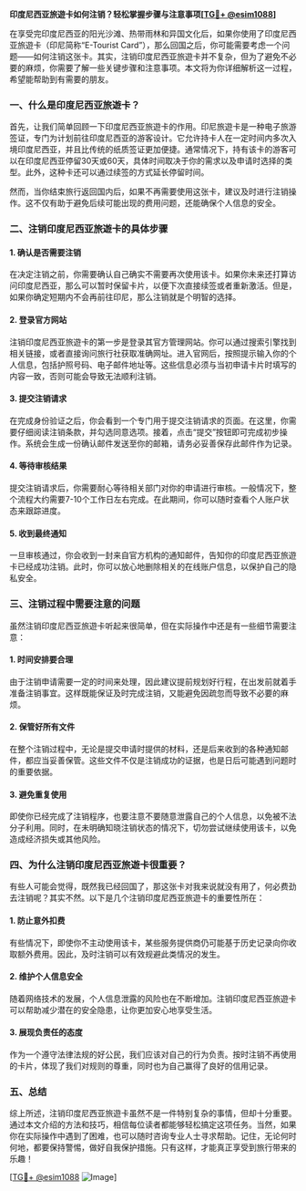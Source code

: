 **印度尼西亚旅遊卡如何注销？轻松掌握步骤与注意事项[[TG💪+ @esim1088](https://t.me/s/esim1088)]**

在享受完印度尼西亚的阳光沙滩、热带雨林和异国文化后，如果你使用了印度尼西亚旅遊卡（印尼简称“E-Tourist Card”），那么回国之后，你可能需要考虑一个问题——如何注销这张卡。其实，注销印度尼西亚旅遊卡并不复杂，但为了避免不必要的麻烦，你需要了解一些关键步骤和注意事项。本文将为你详细解析这一过程，希望能帮助到有需要的朋友。

### 一、什么是印度尼西亚旅遊卡？

首先，让我们简单回顾一下印度尼西亚旅遊卡的作用。印尼旅遊卡是一种电子旅游签证，专门为计划前往印度尼西亚的游客设计。它允许持卡人在一定时间内多次入境印度尼西亚，并且比传统的纸质签证更加便捷。通常情况下，持有该卡的游客可以在印度尼西亚停留30天或60天，具体时间取决于你的需求以及申请时选择的类型。此外，这种卡还可以通过续签的方式延长停留时间。

然而，当你结束旅行返回国内后，如果不再需要使用这张卡，建议及时进行注销操作。这不仅有助于避免后续可能出现的费用问题，还能确保个人信息的安全。

### 二、注销印度尼西亚旅遊卡的具体步骤

#### 1. 确认是否需要注销
在决定注销之前，你需要确认自己确实不需要再次使用该卡。如果你未来还打算访问印度尼西亚，那么可以暂时保留卡片，以便下次直接续签或者重新激活。但是，如果你确定短期内不会再前往印尼，那么注销就是个明智的选择。

#### 2. 登录官方网站
注销印度尼西亚旅遊卡的第一步是登录其官方管理网站。你可以通过搜索引擎找到相关链接，或者直接询问旅行社获取准确网址。进入官网后，按照提示输入你的个人信息，包括护照号码、电子邮件地址等。这些信息必须与当初申请卡片时填写的内容一致，否则可能会导致无法顺利注销。

#### 3. 提交注销请求
在完成身份验证之后，你会看到一个专门用于提交注销请求的页面。在这里，你需要仔细阅读注销条款，并勾选同意选项。接着，点击“提交”按钮即可完成初步操作。系统会生成一份确认邮件发送至你的邮箱，请务必妥善保存此邮件作为记录。

#### 4. 等待审核结果
提交注销请求后，你需要耐心等待相关部门对你的申请进行审核。一般情况下，整个流程大约需要7-10个工作日左右完成。在此期间，你可以随时查看个人账户状态来跟踪进度。

#### 5. 收到最终通知
一旦审核通过，你会收到一封来自官方机构的通知邮件，告知你的印度尼西亚旅遊卡已经成功注销。此时，你可以放心地删除相关的在线账户信息，以保护自己的隐私安全。

### 三、注销过程中需要注意的问题

虽然注销印度尼西亚旅遊卡听起来很简单，但在实际操作中还是有一些细节需要注意：

#### 1. 时间安排要合理
由于注销申请需要一定的时间来处理，因此建议提前规划好行程，在出发前就着手准备注销事宜。这样既能保证及时完成注销，又能避免因疏忽而导致不必要的麻烦。

#### 2. 保管好所有文件
在整个注销过程中，无论是提交申请时提供的材料，还是后来收到的各种通知邮件，都应当妥善保管。这些文件不仅是注销成功的证据，也是日后可能遇到问题时的重要依据。

#### 3. 避免重复使用
即使你已经完成了注销程序，也要注意不要随意泄露自己的个人信息，以免被不法分子利用。同时，在未明确知晓注销状态的情况下，切勿尝试继续使用该卡，以免造成经济损失或其他风险。

### 四、为什么注销印度尼西亚旅遊卡很重要？

有些人可能会觉得，既然我已经回国了，那这张卡对我来说就没有用了，何必费劲去注销呢？其实不然。以下是几个注销印度尼西亚旅遊卡的重要性所在：

#### 1. 防止意外扣费
有些情况下，即使你不主动使用该卡，某些服务提供商仍可能基于历史记录向你收取额外费用。因此，及时注销可以有效规避此类情况的发生。

#### 2. 维护个人信息安全
随着网络技术的发展，个人信息泄露的风险也在不断增加。注销印度尼西亚旅遊卡可以帮助减少潜在的安全隐患，让你更加安心地享受生活。

#### 3. 展现负责任的态度
作为一个遵守法律法规的好公民，我们应该对自己的行为负责。按时注销不再使用的卡片，体现了我们对规则的尊重，同时也为自己赢得了良好的信用记录。

### 五、总结

综上所述，注销印度尼西亚旅遊卡虽然不是一件特别复杂的事情，但却十分重要。通过本文介绍的方法和技巧，相信每位读者都能够轻松搞定这项任务。当然，如果你在实际操作中遇到了困难，也可以随时咨询专业人士寻求帮助。记住，无论何时何地，都要保持警惕，做好自我保护措施。只有这样，才能真正享受到旅行带来的乐趣！

[[TG💪+ @esim1088](https://t.me/s/esim1088) ![Image](https://i.postimg.cc/4NQfJmqS/Snipaste-2025-05-13-00-14-12.png)]